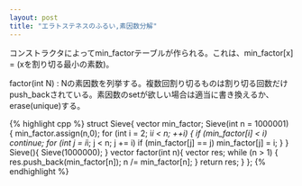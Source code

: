 ```yaml
---
layout: post
title: "エラトステネスのふるい,素因数分解"
---
```


コンストラクタによってmin_factorテーブルが作られる。これは、min_factor[x] = (xを割り切る最小の素数)。

factor(int N) : Nの素因数を列挙する。複数回割り切るものは割り切る回数だけpush_backされている。素因数のsetが欲しい場合は適当に書き換えるか、erase(unique)する。


{% highlight cpp %}
struct Sieve{
  vector<int> min_factor;
  Sieve(int n = 1000001)
  {
    min_factor.assign(n,0);
    for (int i = 2; i*i < n; ++i) {
      if (min_factor[i] < i) continue;
      for (int j = i*i; j < n; j += i)
        if (min_factor[j] == j) min_factor[j] = i;
    }
  }
  Sieve(){
    Sieve(1000000);
  }
  vector<int> factor(int n){
    vector<int> res;
    while (n > 1) {
      res.push_back(min_factor[n]);
      n /= min_factor[n];
    }
    return res;
  }
};
{% endhighlight %}
